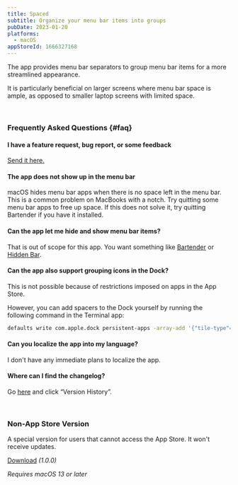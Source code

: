 ```yaml
---
title: Spaced
subtitle: Organize your menu bar items into groups
pubDate: 2023-01-20
platforms:
  - macOS
appStoreId: 1666327168
---
```


The app provides menu bar separators to group menu bar items for a more streamlined appearance.

It is particularly beneficial on larger screens where menu bar space is ample, as opposed to smaller laptop screens with limited space.

<br>

### Frequently Asked Questions {#faq}

#### I have a feature request, bug report, or some feedback

[Send it here.](https://sindresorhus.com/feedback?product=Spaced&referrer=Website-FAQ)

#### The app does not show up in the menu bar

macOS hides menu bar apps when there is no space left in the menu bar. This is a common problem on MacBooks with a notch. Try quitting some menu bar apps to free up space. If this does not solve it, try quitting Bartender if you have it installed.

#### Can the app let me hide and show menu bar items?

That is out of scope for this app. You want something like [Bartender](https://www.macbartender.com) or [Hidden Bar](https://apps.apple.com/no/app/hidden-bar/id1452453066?mt=12).

#### Can the app also support grouping icons in the Dock?

This is not possible because of restrictions imposed on apps in the App Store.

However, you can add spacers to the Dock yourself by running the following command in the Terminal app:

```sh
defaults write com.apple.dock persistent-apps -array-add '{"tile-type"="spacer-tile";}' && killall Dock
```

#### Can you localize the app into my language?

I don't have any immediate plans to localize the app.

#### Where can I find the changelog?

Go [here](https://apps.apple.com/app/id1666327168) and click “Version History”.

<br>

### Non-App Store Version

A special version for users that cannot access the App Store. It won't receive updates.

[Download](https://dsc.cloud/sindresorhus/Spaced-1.0.0-1674183454) *(1.0.0)*

*Requires macOS 13 or later*
